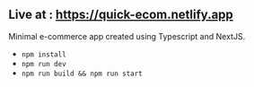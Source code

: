 ## Live at : https://quick-ecom.netlify.app

Minimal e-commerce app created using Typescript and NextJS.

- `npm install`
- `npm run dev`
- `npm run build && npm run start`
